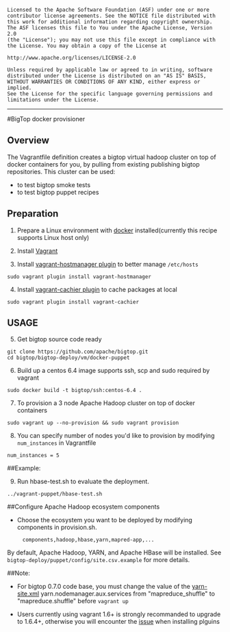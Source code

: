    Licensed to the Apache Software Foundation (ASF) under one or more
    contributor license agreements. See the NOTICE file distributed with
    this work for additional information regarding copyright ownership.
    The ASF licenses this file to You under the Apache License, Version 2.0
    (the "License"); you may not use this file except in compliance with
    the License. You may obtain a copy of the License at

    http://www.apache.org/licenses/LICENSE-2.0

    Unless required by applicable law or agreed to in writing, software
    distributed under the License is distributed on an "AS IS" BASIS,
    WITHOUT WARRANTIES OR CONDITIONS OF ANY KIND, either express or implied.
    See the License for the specific language governing permissions and
    limitations under the License.

------------------------------------------------------------------------------------------------------------------------------------------------------

#BigTop docker provisioner

## Overview

The Vagrantfile definition creates a bigtop virtual hadoop cluster on top of docker containers for you, by pulling from existing publishing bigtop repositories.
This cluster can be used:

- to test bigtop smoke tests
- to test bigtop puppet recipes

## Preparation

1) Prepare a Linux environment with [docker](https://docs.docker.com/installation/#installation) installed(currently this recipe supports Linux host only)

2) Install [Vagrant](https://www.vagrantup.com/downloads.html)

3) Install [vagrant-hostmanager plugin](https://github.com/smdahlen/vagrant-hostmanager) to better manage `/etc/hosts`

```
sudo vagrant plugin install vagrant-hostmanager
```

4) Install [vagrant-cachier plugin](https://github.com/fgrehm/vagrant-cachier) to cache packages at local

```
sudo vagrant plugin install vagrant-cachier
```

## USAGE

5) Get bigtop source code ready

```
git clone https://github.com/apache/bigtop.git
cd bigtop/bigtop-deploy/vm/docker-puppet
```

6) Build up a centos 6.4 image supports ssh, scp and sudo required by vagrant

```
sudo docker build -t bigtop/ssh:centos-6.4 .
```

7) To provision a 3 node Apache Hadoop cluster on top of docker containers

```
sudo vagrant up --no-provision && sudo vagrant provision
```

8) You can specify number of nodes you'd like to provision by modifying `num_instances` in Vagrantfile

```
num_instances = 5
```

##Example:

9) Run hbase-test.sh to evaluate the deployment.

```
../vagrant-puppet/hbase-test.sh
```

##Configure Apache Hadoop ecosystem components
* Choose the ecosystem you want to be deployed by modifying components in provision.sh.

```
     components,hadoop,hbase,yarn,mapred-app,...
```

By default, Apache Hadoop, YARN, and Apache HBase will be installed.
See `bigtop-deploy/puppet/config/site.csv.example` for more details.

##Note:

* For bigtop 0.7.0 code base, you must change the value of the [yarn-site.xml](https://github.com/apache/bigtop/blob/master/bigtop-deploy/puppet/modules/hadoop/templates/yarn-site.xml) yarn.nodemanager.aux.services from "mapreduce_shuffle" to "mapreduce.shuffle" before `vagrant up`

* Users currently using vagrant 1.6+ is strongly recommanded to upgrade to 1.6.4+, otherwise you will encounter the [issue](https://github.com/mitchellh/vagrant/issues/3769) when installing plguins
